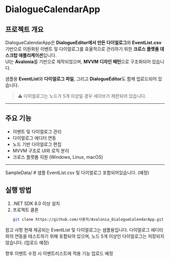 # DialogueCalendarApp

## 프로젝트 개요
DialogueCalendarApp은 **DialogueEditor에서 만든 다이얼로그**와 **EventList.csv** 기반으로 이원화된 이벤트 및 다이얼로그를 효율적으로 관리하기 위한 **크로스 플랫폼 데스크탑 애플리케이션**입니다.  
UI는 **Avalonia**를 기반으로 제작되었으며, **MVVM 디자인 패턴**으로 구조화되어 있습니다.  

샘플용 **EventList**와 **다이얼로그 파일**, 그리고 **DialogueEditor**도 함께 업로드되어 있습니다.  

> ⚠️ 다이얼로그는 노드가 5개 이상일 경우 세이브가 제한되어 있습니다.  

---

## 주요 기능
- 이벤트 및 다이얼로그 관리
- 다이얼로그 에디터 연동
- 노드 기반 다이얼로그 편집
- MVVM 구조로 UI와 로직 분리
- 크로스 플랫폼 지원 (Windows, Linux, macOS)

---

SampleData/ # 샘플 EventList.csv 및 다이얼로그 포함되어있습니다. (예정)


## 실행 방법
1. .NET SDK 8.0 이상 설치
2. 프로젝트 클론
   ```bash
   git clone https://github.com/사용자/Avalonia_DialogueCalendarApp.git

참고 사항
현재 제공되는 EventList 및 다이얼로그는 샘플용입니다. 
다이얼로그 에디터와의 연동을 테스트하기 위해 포함되어 있으며, 노드 5개 이상인 다이얼로그는 저장되지 않습니다.
(업로드 예정)

향후 이벤트 수정 시 이벤트리스트에 적용 기능 업로드 예정
